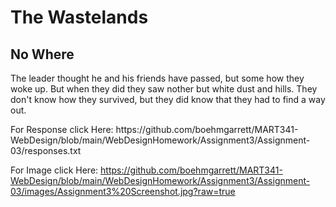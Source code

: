 # The Wastelands
## No Where
<p>The leader thought he and his friends have passed, but some how they woke up. But when they did they saw nother but white dust and hills. They don't know how they survived, but they did know that they had to find a way out.</p>
For Response click Here: https://github.com/boehmgarrett/MART341-WebDesign/blob/main/WebDesignHomework/Assignment3/Assignment-03/responses.txt

For Image click Here: https://github.com/boehmgarrett/MART341-WebDesign/blob/main/WebDesignHomework/Assignment3/Assignment-03/images/Assignment3%20Screenshot.jpg?raw=true
